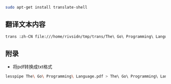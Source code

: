
```bash
sudo apt-get install translate-shell
```

## 翻译文本内容

```bash
trans :zh-CN file:///home/rivsidn/tmp/trans/The\ Go\ Programming\ Language.txt
```




## 附录

* 将pdf转换成txt格式

```bash
lesspipe The\ Go\ Programming\ Language.pdf > The\ Go\ Programming\ Language.txt
```


